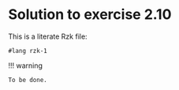 # Solution to exercise 2.10

This is a literate Rzk file:

```rzk
#lang rzk-1
```

!!! warning

    To be done.

